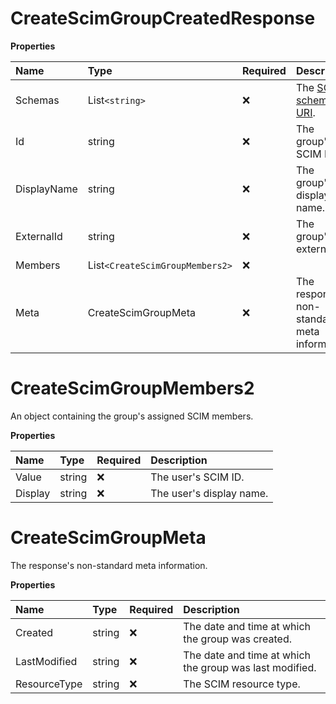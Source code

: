 # CreateScimGroupCreatedResponse

**Properties**

| Name        | Type                          | Required | Description                                                              |
| :---------- | :---------------------------- | :------- | :----------------------------------------------------------------------- |
| Schemas     | List`<string>`                  | ❌       | The [SCIM schema URI](https://www.iana.org/assignments/scim/scim.xhtml). |
| Id          | string                        | ❌       | The group's SCIM ID.                                                     |
| DisplayName | string                        | ❌       | The group's display name.                                                |
| ExternalId  | string                        | ❌       | The group's external ID.                                                 |
| Members     | List`<CreateScimGroupMembers2>` | ❌       |                                                                          |
| Meta        | CreateScimGroupMeta           | ❌       | The response's non-standard meta information.                            |

# CreateScimGroupMembers2

An object containing the group's assigned SCIM members.

**Properties**

| Name    | Type   | Required | Description              |
| :------ | :----- | :------- | :----------------------- |
| Value   | string | ❌       | The user's SCIM ID.      |
| Display | string | ❌       | The user's display name. |

# CreateScimGroupMeta

The response's non-standard meta information.

**Properties**

| Name         | Type   | Required | Description                                             |
| :----------- | :----- | :------- | :------------------------------------------------------ |
| Created      | string | ❌       | The date and time at which the group was created.       |
| LastModified | string | ❌       | The date and time at which the group was last modified. |
| ResourceType | string | ❌       | The SCIM resource type.                                 |

<!-- This file was generated by liblab | https://liblab.com/ -->
